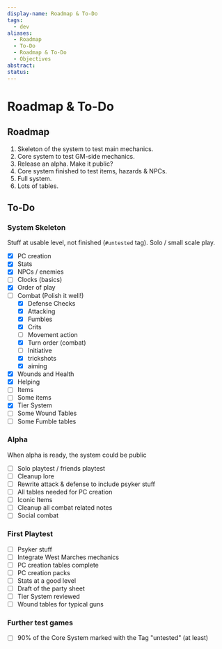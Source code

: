 ```yaml
---
display-name: Roadmap & To-Do
tags:
  - dev
aliases:
  - Roadmap
  - To-Do
  - Roadmap & To-Do
  - Objectives
abstract: 
status:
---
```

# Roadmap & To-Do
## Roadmap
1. Skeleton of the system to test main mechanics.
2. Core system to test GM-side mechanics.
3. Release an alpha. Make it public?
4. Core system finished to test items, hazards & NPCs.
5. Full system.
6. Lots of tables.
## To-Do
### System Skeleton
Stuff at usable level, not finished (`#untested` tag). Solo / small scale play.
- [x] PC creation
- [x] Stats
- [x] NPCs / enemies
- [ ] Clocks (basics)
- [x] Order of play
- [ ] Combat (Polish it well!)
	- [x] Defense Checks
	- [x] Attacking
	- [x] Fumbles
	- [x] Crits
	- [ ] Movement action
	- [x] Turn order (combat)
	- [ ] Initiative
	- [x] trickshots
	- [x] aiming
- [x] Wounds and Health
- [x] Helping
- [ ] Items
- [ ] Some items
- [x] Tier System
- [ ] Some Wound Tables
- [ ] Some Fumble tables
### Alpha
When alpha is ready, the system could be public
- [ ] Solo playtest / friends playtest
- [ ] Cleanup lore
- [ ] Rewrite attack & defense to include psyker stuff
- [ ] All tables needed for PC creation
- [ ] Iconic Items
- [ ] Cleanup all combat related notes
- [ ] Social combat
### First Playtest
- [ ] Psyker stuff
- [ ] Integrate West Marches mechanics
- [ ] PC creation tables complete
- [ ] PC creation packs
- [ ] Stats at a good level
- [ ] Draft of the party sheet
- [ ] Tier System reviewed
- [ ] Wound tables for typical guns

### Further test games
- [ ] 90% of the Core System marked with the Tag "untested" (at least)
